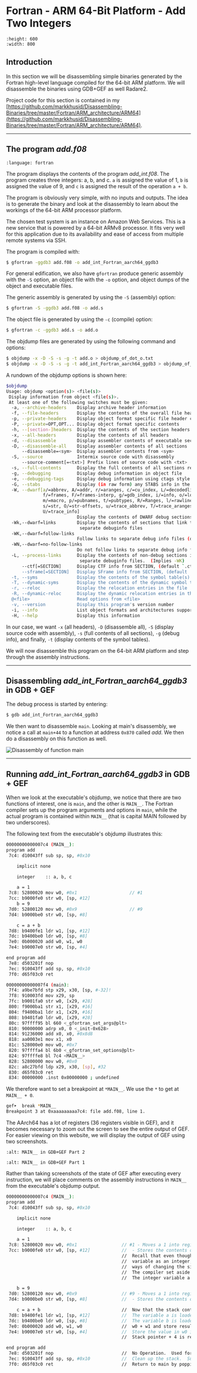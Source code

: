 # Fortran - ARM 64-Bit Platform - Add Two Integers

```{image} images/add_Fortran_ARM64_splash.jpg
:height: 600
:width: 800
```

## Introduction

In this section we will be disassembling simple binaries generated by the Fortran high-level language compiled for the 64-bit ARM platform. We will disassemble the binaries using GDB+GEF as well Radare2.

Project code for this section is contained in my [https://github.com/markkhusid/Disassembling-Binaries/tree/master/Fortran/ARM_architecture/ARM64](https://github.com/markkhusid/Disassembling-Binaries/tree/master/Fortran/ARM_architecture/ARM64).

---

## The program *add.f08*

```{literalinclude} code/add_int.f08
:language: fortran
```

The program displays the contents of the program *add_int.f08*. The program creates three integers: a, b, and c. `a` is assigned the value of 1, `b` is assigned the value of 9, and `c` is assigned the result of the operation `a + b`.

The program is obviously very simple, with no inputs and outputs. The idea is to generate the binary and look at the disassembly to learn about the workings of the 64-bit ARM processor platform.

The chosen test system is an instance on Amazon Web Services. This is a new service that is powered by a 64-bit ARMv8 processor. It fits very well for this application due to its availability and ease of access from multiple remote systems via SSH.

The program is compiled with:

```bash
$ gfortran -ggdb3 add.f08 -o add_int_Fortran_aarch64_ggdb3
```

For general edification, we also have `gfortran` produce generic assembly with the `-S` option, an object file with the `-o` option, and object dumps of the object and executable files.

The generic assembly is generated by using the `-S` (assembly) option:

```bash
$ gfortran -S -ggdb3 add.f08 -o add.s
```

The object file is generated by using the `-c` (compile) option:

```bash
$ gfortran -c -ggdb3 add.s -o add.o
```

The objdump files are generated by using the following command and options:

```bash
$ objdump -x -D -S -s -g -t add.o > objdump_of_dot_o.txt
$ objdump -x -D -S -s -g -t add_int_Fortran_aarch64_ggdb3 > objdump_of_dot_exe.txt
```

A rundown of the objdump options is shown here:

```bash
$objdump 
Usage: objdump <option(s)> <file(s)>
 Display information from object <file(s)>.
 At least one of the following switches must be given:
  -a, --archive-headers    Display archive header information
  -f, --file-headers       Display the contents of the overall file header
  -p, --private-headers    Display object format specific file header contents
  -P, --private=OPT,OPT... Display object format specific contents
  -h, --[section-]headers  Display the contents of the section headers
  -x, --all-headers        Display the contents of all headers
  -d, --disassemble        Display assembler contents of executable sections
  -D, --disassemble-all    Display assembler contents of all sections
      --disassemble=<sym>  Display assembler contents from <sym>
  -S, --source             Intermix source code with disassembly
      --source-comment[=<txt>] Prefix lines of source code with <txt>
  -s, --full-contents      Display the full contents of all sections requested
  -g, --debugging          Display debug information in object file
  -e, --debugging-tags     Display debug information using ctags style
  -G, --stabs              Display (in raw form) any STABS info in the file
  -W, --dwarf[a/=abbrev, A/=addr, r/=aranges, c/=cu_index, L/=decodedline,
              f/=frames, F/=frames-interp, g/=gdb_index, i/=info, o/=loc,
              m/=macro, p/=pubnames, t/=pubtypes, R/=Ranges, l/=rawline,
              s/=str, O/=str-offsets, u/=trace_abbrev, T/=trace_aranges,
              U/=trace_info]
                           Display the contents of DWARF debug sections
  -Wk,--dwarf=links        Display the contents of sections that link to
                            separate debuginfo files
  -WK,--dwarf=follow-links
                           Follow links to separate debug info files (default)
  -WN,--dwarf=no-follow-links
                           Do not follow links to separate debug info files
  -L, --process-links      Display the contents of non-debug sections in
                            separate debuginfo files.  (Implies -WK)
      --ctf[=SECTION]      Display CTF info from SECTION, (default `.ctf')
      --sframe[=SECTION]   Display SFrame info from SECTION, (default '.sframe')
  -t, --syms               Display the contents of the symbol table(s)
  -T, --dynamic-syms       Display the contents of the dynamic symbol table
  -r, --reloc              Display the relocation entries in the file
  -R, --dynamic-reloc      Display the dynamic relocation entries in the file
  @<file>                  Read options from <file>
  -v, --version            Display this program's version number
  -i, --info               List object formats and architectures supported
  -H, --help               Display this information
```

In our case, we want `-x` (all headers), `-D` (disassemble all), `-S` (display source code with assembly), `-s` (full contents of all sections), `-g` (debug info), and finally, `-t` (display contents of the symbol tables).

We will now disassemble this program on the 64-bit ARM platform and step through the assembly instructions.

---

## Disassembling *add_int_Fortran_aarch64_ggdb3* in GDB + GEF

The debug process is started by entering:

```bash
$ gdb add_int_Fortran_aarch64_ggdb3
```

We then want to disassemble `main`. Looking at main's disassembly, we notice a call at `main+44` to a function at address `0x870` called *add*. We then do a disassembly on this function as well.

![Disassembly of function main](images/running_add_Fortran_aarch64_in_GEF_showing_main.jpg)

---

## Running *add_int_Fortran_aarch64_ggdb3* in GDB + GEF

When we look at the executable's objdump, we notice that there are two functions of interest, one is `main`, and the other is `MAIN__`. The Fortran compiler sets up the program arguments and options in `main`, while the actual program is contained within `MAIN__` (that is capital MAIN followed by two underscores).

The following text from the executable's objdump illustrates this:

```bash
00000000000007c4 (MAIN__):
program add
 7c4: d10043ff sub sp, sp, #0x10

    implicit none

    integer    :: a, b, c

    a = 1
 7c8: 52800020 mov w0, #0x1                    // #1
 7cc: b9000fe0 str w0, [sp, #12]
    b = 9
 7d0: 52800120 mov w0, #0x9                    // #9
 7d4: b9000be0 str w0, [sp, #8]

    c = a + b
 7d8: b9400fe1 ldr w1, [sp, #12]
 7dc: b9400be0 ldr w0, [sp, #8]
 7e0: 0b000020 add w0, w1, w0
 7e4: b90007e0 str w0, [sp, #4]

end program add
 7e8: d503201f nop
 7ec: 910043ff add sp, sp, #0x10
 7f0: d65f03c0 ret

00000000000007f4 (main):
 7f4: a9be7bfd stp x29, x30, [sp, #-32]!
 7f8: 910003fd mov x29, sp
 7fc: b9001fa0 str w0, [x29, #28]
 800: f9000ba1 str x1, [x29, #16]
 804: f9400ba1 ldr x1, [x29, #16]
 808: b9401fa0 ldr w0, [x29, #28]
 80c: 97ffff95 bl 660 <_gfortran_set_args@plt>
 810: 90000000 adrp x0, 0 <_init-0x628>
 814: 91236000 add x0, x0, #0x8d8
 818: aa0003e1 mov x1, x0
 81c: 528000e0 mov w0, #0x7
 820: 97ffffa4 bl 6b0 <_gfortran_set_options@plt>
 824: 97ffffe8 bl 7c4 <MAIN__>
 828: 52800000 mov w0, #0x0
 82c: a8c27bfd ldp x29, x30, [sp], #32
 830: d65f03c0 ret
 834: 00000000 .inst 0x00000000 ; undefined
```

We therefore want to set a breakpoint at `*MAIN__`. We use the `*` to get at `MAIN__ + 0`.

```bash
gef➤  break *MAIN__
Breakpoint 3 at 0xaaaaaaaaa7c4: file add.f08, line 1.
```

The AArch64 has a lot of registers (36 registers visible in GEF), and it becomes necessary to zoom out the screen to see the entire output of GEF. For easier viewing on this website, we will display the output of GEF using two screenshots.

```{image} images/running_add_Fortran_aarch64_in_GEF_showing_MAIN__2.jpg
:alt: MAIN__ in GDB+GEF Part 2
```

```{image} images/running_add_Fortran_aarch64_in_GEF_showing_MAIN__1.jpg
:alt: MAIN__ in GDB+GEF Part 1
```

Rather than taking screenshots of the state of GEF after executing every instruction, we will place comments on the assembly instructions in `MAIN__` from the executable's objdump output.

```bash
00000000000007c4 (MAIN__):
program add
 7c4: d10043ff sub sp, sp, #0x10

    implicit none

    integer    :: a, b, c

    a = 1
 7c8: 52800020 mov w0, #0x1                 // #1 - Moves a 1 into register w0
 7cc: b9000fe0 str w0, [sp, #12]            //  - Stores the contents of register w0 into the stack pointer + 12.
                                            //  Recall that even though the machine is 64 bit, when defining a
                                            //  variable as an integer, it is 32 bits in size.  In Fortran there are
                                            //  ways of changing the size of the integer as stored in memory.
                                            //  The compiler set aside 4x3 = 12 bytes to store these integers.
                                            //  The integer variable a is at sp + 12.

    b = 9
 7d0: 52800120 mov w0, #0x9                 // #9 - Moves a 1 into register w0
 7d4: b9000be0 str w0, [sp, #8]             //  - Stores the contents of register w0 into stack pointer + 8.

    c = a + b                               //  Now that the stack contains the addends, the machine can perform the operation.
 7d8: b9400fe1 ldr w1, [sp, #12]            //  The variable a is loaded into register w1.
 7dc: b9400be0 ldr w0, [sp, #8]             //  The variable b is loaded into register w0.
 7e0: 0b000020 add w0, w1, w0               //  w0 + w1 and store result into w0
 7e4: b90007e0 str w0, [sp, #4]             //  Store the value in w0 into stack pointer + 4.
                                            //  Stack pointer + 4 is reserved for the integer variable c.

end program add
 7e8: d503201f nop                          //  No Operation.  Used for 64-bit boundary alignment.
 7ec: 910043ff add sp, sp, #0x10            //  Clean up the stack.  Subtract 16 from the stack pointer.
 7f0: d65f03c0 ret                          //  Return to main by popping the return address off of
```



